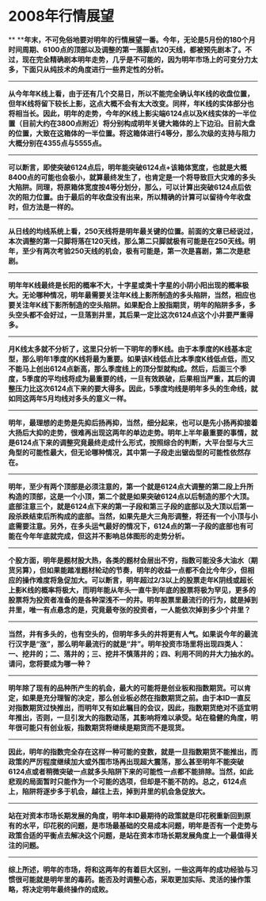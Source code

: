 2008年行情展望
====



** ****年末，不可免俗地要对明年的行情展望一番。今年，无论是5月份的180个月时间周期、6100点的顶部以及调整的第一落脚点120天线，都被预先剧本了。不过，现在完全精确剧本明年走势，几乎是不可能的，因为明年市场上的可变分力太多，下面只从纯技术的角度进行一些界定性的分析。**

** **

**从今年年K线上看，由于还有几个交易日，所以不能完全确认年K线的收盘位置，但年K线将留下较长上影，这点大概不会有太大改变。同样，年K线的实体部分也将相当长。因此，明年的走势，今年的K线上影尖端6124点以及K线实体的一半位置（目前大约在3800点附近）将分别构成明年关键大箱体的上下边沿。目前大盘的位置，大致在这箱体的一半位置。将这箱体进行4等分，那么次级的支持与阻力大概分别在4355点与5555点。**

** **

**可以断言，即使突破6124点后，明年能突破6124点+该箱体宽度，也就是大概8400点的可能也会极小，就算最终发生了，也肯定是一个将导致巨大灾难的多头大陷阱。同理，将原箱体宽度按4等分划分，那么，可以计算出突破6124点后依次的阻力位置。由于最后的年收盘没有出来，所以精确的计算可以留待今年收盘时，但方法是一样的。**

** **

**从日线的均线系统上看，250天线将是明年最关键的位置。前面的文章已经说过，本次调整的第一只脚将落在120天线，那么第二只脚就极有可能是在250天线。明年，至少有两次考验250天线的机会，极有可能是，第一次是喜剧，第二次是悲剧。**

** **

**明年年K线最终是长阳的概率不大，十字星或类十字星的小阴小阳出现的概率极大。无论哪种情况，明年最需要关注年K线上影所制造的多头陷阱，当然，相应也要关注年K线下影所制造的空头陷阱。如果配合上股指期货，明年的陷阱多多，多头空头都不会好过，一旦落到井里，其后果一定比这次6124点这个小井要严重得多。**

** **

**月K线太多就不分析了，这里只分析一下明年的季K线。由于本季度的K线基本定型，那么明年1季度的K线将最为重要。如果该K线低点比本季度K线低点低，而又不能马上创出6124点新高，那么季度线上的顶分型就构成。然后，后面三个季度，5季度的平均线将成为最重要的线，一旦有效跌破，后果相当严重，其后的调整压力比这次6124点下来的要大得多。因此，5季度均线是明年多头的生命线，就如同这两年5月均线对多头的意义一样。**

** **

**明年，最理想的走势是先抑后扬再抑，当然，细分起来，也可以是先小扬再抑接着大扬后大抑的走势，很难再出现这两年的单边走势。明年上半年最重要的事情，就是6124点下来的调整究竟最终走成什么形式，按照综合的判断，大平台型与大三角型的可能性最大，但无论哪种情况，其中第一子段走出锯齿型的可能性依然存在。**

** **

**明年，至少有两个顶部是必须注意的，第一个就是6124点大调整的第二段上升所构造的顶部，这是一个小顶，第二个就是如果突破6124点以后制造的那个大顶。底部注意三个，就是6124点下来的第一子段和第三子段的底部以及大顶以后第一段杀跌结束后所构成的底部。当然，如果先是大三角形调整，将还有一个小顶与小底需要注意。另外，在多头运气最好的情况下，6124点的第一子段的底部也有可能在今年年底就完成，但这并不影响总体图形的走势分析。**

** **

**个股方面，明年是题材股大热，各类的题材会层出不穷，指数可能没多大油水（期货另算），但如果能踏准题材轮动的节奏，明年的收益一点都不会比今年少，但相应的操作难度将急促加大。可以断言，明年超过2/3以上的股票走年K阴线或超长上影K线的概率将极大，而明年能从年头一直牛到年底的股票将极为罕见，更多的股票将为投资者准备的是各种深浅不一的井。明年股票里最流行的行为，就是掉到井里，唯一有点悬念的是，究竟最夸张的投资者，一人能依次掉到多少个井里？**

** **

**当然，井有多头的，也有空头的，但明年多头的井将更有人气。如果说今年的最流行汉字是“涨”，那么明年最流行的就是“井”。明年投资市场里将出现四类人：一、挖井的；二、落井的；三、挖井不慎落井的；四、利用不同的井大力抽水的。请问，您将要成为哪一种？**

** **

**明年除了现有的品种所产生的机会，最大的可能将是创业板和指数期货。可以肯定，如果是充分理智的决定，那么创业板必然在指数期货之前。由于本ID一直反对指数期货过快推出，而明年又有如此瞩目的会议，因此，指数期货绝对不适宜明年推出，否则，一旦引发大的指数动荡，其影响将难以承受。站在稳健的角度，明年很可能只有创业板，指数期货将继续是期货而不是现货。**

** **

**因此，明年的指数完全存在这样一种可能的变数，就是一旦指数期货不能推出，而政策的严厉程度继续加大或外围市场再出现超大震荡，那么甚至明年不能突破6124点或者稍微突破一点就多头陷阱下来的可能性一点都不能排除。当然，如此悲观的局面暂时只能作为一个可能的选项，但却是不能不防的。总之，6124点上，陷阱将逐步多于机会，越往上去，掉到井里的机会急促放大。**

** **

**站在对资本市场长期发展的角度，明年本ID最期待的政策就是印花税重新回到原有的水平，印花税的问题，是市场最基础的交易成本问题，明年是否有一个走势与政策合适的平衡点去解决这个问题，是站在资本市场长期发展角度上一个最值得关注的问题。**

** **

**综上所述，明年的市场，将和这两年的有着巨大区别，一些这两年的成功经验与习惯很可能就是明年里的毒药。能否及时调整心态，采取更加实际、灵活的操作策略，将决定明年最终操作的成败。**
